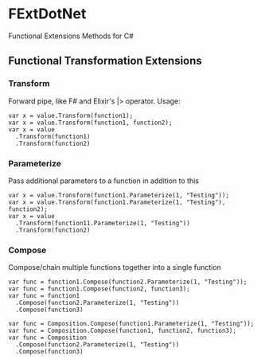 # FExtDotNet
Functional Extensions Methods for C#

## Functional Transformation Extensions
### Transform
Forward pipe, like F# and Elixir's |> operator. 
Usage:
```
var x = value.Transform(function1);
var x = value.Transform(function1, function2);
var x = value
  .Transform(function1)
  .Transform(function2)
```

### Parameterize
Pass additional parameters to a function in addition to this
```
var x = value.Transform(function1.Parameterize(1, "Testing"));
var x = value.Transform(function1.Parameterize(1, "Testing"), function2);
var x = value
  .Transform(function11.Parameterize(1, "Testing"))
  .Transform(function2)
```

### Compose
Compose/chain multiple functions together into a single function
```
var func = function1.Compose(function2.Parameterize(1, "Testing"));
var func = function1.Compose(function2, function3);
var func = function1
  .Compose(function2.Parameterize(1, "Testing"))
  .Compose(function3)

var func = Composition.Compose(function1.Parameterize(1, "Testing"));
var func = Composition.Compose(function1, function2, function3);
var func = Composition
  .Compose(function2.Parameterize(1, "Testing"))
  .Compose(function3)
```

